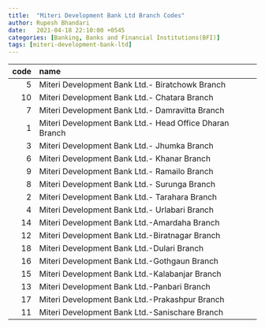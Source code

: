 ```yaml
---
title:  "Miteri Development Bank Ltd Branch Codes"
author: Rupesh Bhandari
date:   2021-04-18 22:10:00 +0545
categories: [Banking, Banks and Financial Institutions(BFI)]
tags: [miteri-development-bank-ltd]
---
```


|   code | name                                                    |
|-------:|:--------------------------------------------------------|
|      5 | Miteri Development Bank Ltd.- Biratchowk Branch         |
|     10 | Miteri Development Bank Ltd.- Chatara Branch            |
|      7 | Miteri Development Bank Ltd.- Damravitta Branch         |
|      1 | Miteri Development Bank Ltd.- Head Office Dharan Branch |
|      3 | Miteri Development Bank Ltd.- Jhumka Branch             |
|      6 | Miteri Development Bank Ltd.- Khanar Branch             |
|      9 | Miteri Development Bank Ltd.- Ramailo Branch            |
|      8 | Miteri Development Bank Ltd.- Surunga Branch            |
|      2 | Miteri Development Bank Ltd.- Tarahara Branch           |
|      4 | Miteri Development Bank Ltd.- Urlabari Branch           |
|     14 | Miteri Development Bank Ltd.-Amardaha Branch            |
|     12 | Miteri Development Bank Ltd.-Biratnagar Branch          |
|     18 | Miteri Development Bank Ltd.-Dulari Branch              |
|     16 | Miteri Development Bank Ltd.-Gothgaun Branch            |
|     15 | Miteri Development Bank Ltd.-Kalabanjar Branch          |
|     13 | Miteri Development Bank Ltd.-Panbari Branch             |
|     17 | Miteri Development Bank Ltd.-Prakashpur Branch          |
|     11 | Miteri Development Bank Ltd.-Sanischare Branch          |